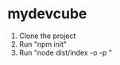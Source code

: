 # mydevcube

1. Clone the project
2. Run "npm init"
3. Run "node dist/index -o <filename> -p <ids by space>"
